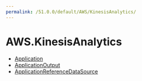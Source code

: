```yaml
---
permalink: /51.0.0/default/AWS/KinesisAnalytics/
---
```


# AWS.KinesisAnalytics



* [Application](Application.md)
* [ApplicationOutput](ApplicationOutput.md)
* [ApplicationReferenceDataSource](ApplicationReferenceDataSource.md)